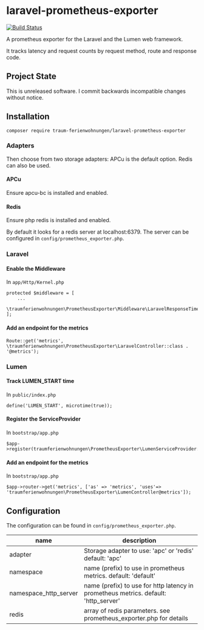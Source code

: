 # laravel-prometheus-exporter

[![Build Status](https://travis-ci.org/traum-ferienwohnungen/laravel-prometheus-exporter.svg?branch=master)](https://travis-ci.org/traum-ferienwohnungen/laravel-prometheus-exporter)

A prometheus exporter for the Laravel and the Lumen web framework.

It tracks latency and request counts by request method, route and response code.

## Project State
This is unreleased software. I commit backwards incompatible changes without notice.

## Installation
`composer require traum-ferienwohnungen/laravel-prometheus-exporter`

### Adapters
Then choose from two storage adapters:
APCu is the default option. Redis can also be used.

#### APCu
Ensure apcu-bc is installed and enabled.

#### Redis
Ensure php redis is installed and enabled.

By default it looks for a redis server at localhost:6379. The server
can be configured in `config/prometheus_exporter.php`.

### Laravel
#### Enable the Middleware 
In `app/Http/Kernel.php`
```
protected $middleware = [
    ...
    \traumferienwohnungen\PrometheusExporter\Middleware\LaravelResponseTimeMiddleware::class,
];
```

#### Add an endpoint for the metrics
```
Route::get('metrics', \traumferienwohnungen\PrometheusExporter\LaravelController::class . '@metrics');
```

### Lumen
#### Track LUMEN_START time
In `public/index.php`
```
define('LUMEN_START', microtime(true));
```

#### Register the ServiceProvider
In `bootstrap/app.php`
```
$app->register(traumferienwohnungen\PrometheusExporter\LumenServiceProvider::class);
```

#### Add an endpoint for the metrics
In `bootstrap/app.php`
```
$app->router->get('metrics', ['as' => 'metrics', 'uses'=> 'traumferienwohnungen\PrometheusExporter\LumenController@metrics']);
```

## Configuration
The configuration can be found in `config/prometheus_exporter.php`.

| name        | description                                             |
|-------------|---------------------------------------------------------|
| adapter     | Storage adapter to use: 'apc' or 'redis' default: 'apc' |
| namespace   | name (prefix) to use in prometheus metrics. default: 'default' |
| namespace_http_server   | name (prefix) to use for http latency in prometheus metrics. default: 'http_server' |
| redis       | array of redis parameters. see prometheus_exporter.php for details |

